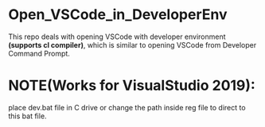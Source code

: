 # Open_VSCode_in_DeveloperEnv
This repo deals with opening VSCode with developer environment <b>(supports cl compiler)</b>, which is similar to opening VSCode from Developer Command Prompt.

# NOTE(Works for VisualStudio 2019):
  place dev.bat file in C drive or change the path inside reg file to direct to this bat file.

